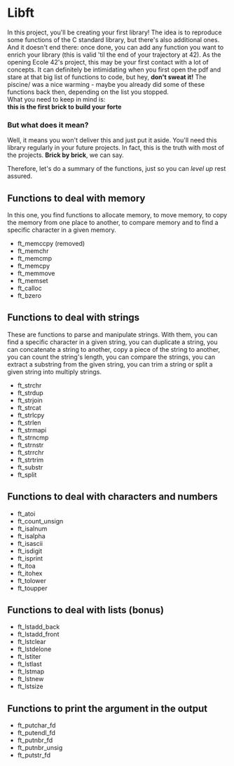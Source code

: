 # Libft

In this project, you'll be creating your first library! The idea is to reproduce some functions of the C standard library, but there's also additional ones.
And it doesn't end there: once done, you can add any function you want to enrich your library (this is valid 'til the end of your trajectory at 42).
As the opening Ecole 42's project, this may be your first contact with a lot of concepts. It can definitely be intimidating when you first open the pdf and stare at that big list of functions to code, but hey, **don't sweat it!** The piscine/ was a nice warming - maybe you already did some of these functions back then, depending on the list you stopped.  
What you need to keep in mind is:  
**this is the first brick to build your forte**  

### But what does it mean?  
Well, it means you won't deliver this and just put it aside. You'll need this library regularly in your future projects. In fact, this is the truth with most of the projects. **Brick by brick**, we can say.  

Therefore, let's do a summary of the functions, just so you can *level up* rest assured.   

## Functions to deal with memory  
In this one, you find functions to allocate memory, to move memory, to copy the memory from one place to another, to compare memory and to find a specific character in a given memory.  
- ft_memccpy (removed)
- ft_memchr  
- ft_memcmp  
- ft_memcpy  
- ft_memmove  
- ft_memset  
- ft_calloc  
- ft_bzero  

## Functions to deal with strings  
These are functions to parse and manipulate strings. With them, you can find a specific character in a given string, you can duplicate a string, you can concatenate a string to another, copy a piece of the string to another, you can count the string's length, you can compare the strings, you can extract a substring from the given string, you can trim a string or split a given string into multiply strings.  
- ft_strchr  
- ft_strdup  
- ft_strjoin  
- ft_strcat  
- ft_strlcpy  
- ft_strlen  
- ft_strmapi  
- ft_strncmp  
- ft_strnstr  
- ft_strrchr  
- ft_strtrim  
- ft_substr  
- ft_split  

## Functions to deal with characters and numbers  
- ft_atoi  
- ft_count_unsign  
- ft_isalnum  
- ft_isalpha  
- ft_isascii  
- ft_isdigit  
- ft_isprint  
- ft_itoa  
- ft_itohex  
- ft_tolower  
- ft_toupper  

## Functions to deal with lists (bonus)  
- ft_lstadd_back  
- ft_lstadd_front  
- ft_lstclear  
- ft_lstdelone  
- ft_lstiter  
- ft_lstlast  
- ft_lstmap  
- ft_lstnew  
- ft_lstsize  

## Functions to print the argument in the output  
- ft_putchar_fd  
- ft_putendl_fd  
- ft_putnbr_fd  
- ft_putnbr_unsig  
- ft_putstr_fd  